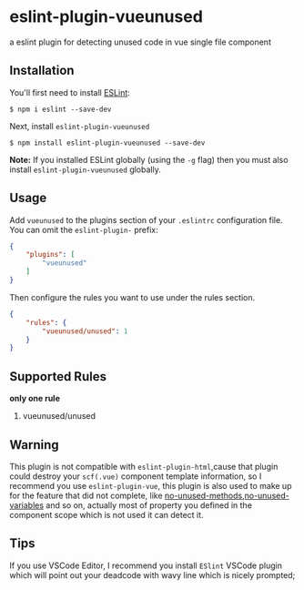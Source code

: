 # eslint-plugin-vueunused

a eslint plugin for detecting unused code in vue single file component

## Installation

You'll first need to install [ESLint](http://eslint.org):

```
$ npm i eslint --save-dev
```

Next, install `eslint-plugin-vueunused` 

```
$ npm install eslint-plugin-vueunused --save-dev
```

**Note:** If you installed ESLint globally (using the `-g` flag) then you must also install `eslint-plugin-vueunused` globally.
## Usage

Add `vueunused` to the plugins section of your `.eslintrc` configuration file. You can omit the `eslint-plugin-` prefix:

```json
{
    "plugins": [
        "vueunused"
    ]
}
```


Then configure the rules you want to use under the rules section.

```json
{
    "rules": {
        "vueunused/unused": 1
    }
}
```

## Supported Rules
**only one rule**
1. vueunused/unused




## Warning
This plugin is not compatible with `eslint-plugin-html`,cause that plugin could destroy your `scf(.vue)` component template information, so I recommend you use `eslint-plugin-vue`, this plugin is also used to make up for the feature that did not complete, like [no-unused-methods](https://github.com/vuejs/eslint-plugin-vue/issues/848),[no-unused-variables](https://github.com/vuejs/eslint-plugin-vue/issues/631) and so on, actually most of property you defined in the component scope which is not used it can detect it.

## Tips
If you use VSCode Editor, I recommend you install `ESlint` VSCode plugin which will point out your deadcode with wavy line which is nicely prompted;